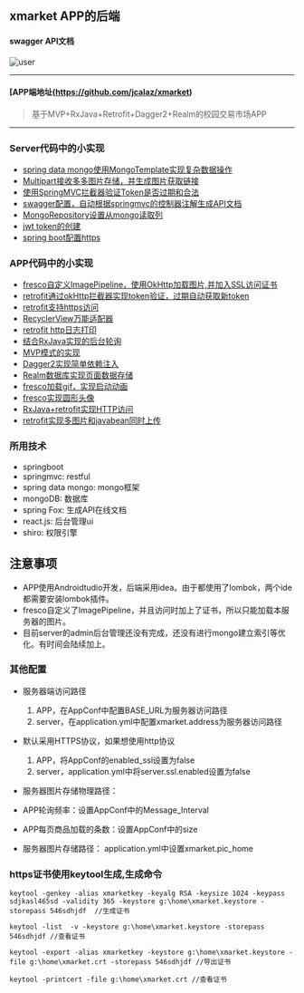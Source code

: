 ## xmarket APP的后端

#### swagger API文档
![user](screenshot/api.png)

---
#### [APP端地址(https://github.com/jcalaz/xmarket)
> 基于MVP+RxJava+Retrofit+Dagger2+Realm的校园交易市场APP
---

### Server代码中的小实现
- [spring data mongo使用MongoTemplate实现复杂数据操作](https://github.com/jcalaz/xmarket-server/blob/master/src/main/java/me/jcala/xmarket/server/repository/CustomRepositoryImpl.java)
- [Multipart接收多多图片存储，并生成图片获取链接](https://github.com/jcalaz/xmarket-server/blob/master/src/main/java/me/jcala/xmarket/server/utils/FileTool.java)
- [使用SpringMVC拦截器验证Token是否过期和合法](https://github.com/jcalaz/xmarket-server/blob/master/src/main/java/me/jcala/xmarket/server/interceptor/TokenInterceptor.java)
- [swagger配置，自动根据springmvc的控制器注解生成API文档](https://github.com/jcalaz/xmarket-server/blob/master/src/main/java/me/jcala/xmarket/server/conf/RestConfig.java)
- [MongoRepository设置从mongo读取列](https://github.com/jcalaz/xmarket-server/blob/master/src/main/java/me/jcala/xmarket/server/repository/TradeRepository.java)
- [jwt token的创建](https://github.com/jcalaz/xmarket-server/blob/master/src/main/java/me/jcala/xmarket/server/repository/TradeRepository.java)
- [spring boot配置https](https://github.com/jcalaz/xmarket-server/blob/master/src/main/resources/application-dev.yml)

### APP代码中的小实现
- [fresco自定义ImagePipeline，使用OkHttp加载图片,并加入SSL访问证书](https://github.com/jcalaz/xmarket/blob/master/app/src/main/java/me/jcala/xmarket/app/App.java)
- [retrofit通过okHttp拦截器实现token验证，过期自动获取新token](https://github.com/jcalaz/xmarket/blob/master/app/src/main/java/me/jcala/xmarket/network/TokenInterceptor.java)
- [retrofit支持https访问](https://github.com/jcalaz/xmarket/blob/master/app/src/main/java/me/jcala/xmarket/network/ReqExecutor.java)
- [RecyclerView万能适配器](https://github.com/jcalaz/xmarket/blob/master/app/src/main/java/me/jcala/xmarket/view/RecyclerCommonAdapter.java)
- [retrofit http日志打印](https://github.com/jcalaz/xmarket/blob/master/app/src/main/java/me/jcala/xmarket/network/ReqExecutor.java)
- [结合RxJava实现的后台轮询](https://github.com/jcalaz/xmarket/blob/master/app/src/main/java/me/jcala/xmarket/mvp/message/MessageService.java)
- [MVP模式的实现](https://github.com/jcalaz/xmarket/tree/master/app/src/main/java/me/jcala/xmarket/mvp/school)
- [Dagger2实现简单依赖注入](https://github.com/jcalaz/xmarket/tree/master/app/src/main/java/me/jcala/xmarket/di)
- [Realm数据库实现页面数据存储](https://github.com/jcalaz/xmarket/blob/master/app/src/main/java/me/jcala/xmarket/mvp/sort/TradeTagPresenterImpl.java)
- [fresco加载gif，实现启动动画](https://github.com/jcalaz/xmarket/blob/master/app/src/main/java/me/jcala/xmarket/mvp/splash/SplashActivity.java)
- [fresco实现圆形头像](https://github.com/jcalaz/xmarket/blob/master/app/src/main/res/layout/main_slide.xml)
- [RxJava+retrofit实现HTTP访问](https://github.com/jcalaz/xmarket/blob/master/app/src/main/java/me/jcala/xmarket/mvp/school/SchoolModelImpl.java)
- [retrofit实现多图片和javabean同时上传](https://github.com/jcalaz/xmarket/blob/master/app/src/main/java/me/jcala/xmarket/mvp/trade/add/TradeAddModelImpl.java)



### 所用技术
- springboot
- springmvc: restful
- spring data mongo: mongo框架
- mongoDB: 数据库
- spring Fox: 生成API在线文档
- react.js: 后台管理ui
- shiro: 权限引擎

## 注意事项
- APP使用Androidtudio开发，后端采用idea。由于都使用了lombok，两个ide都需要安装lombok插件。
- fresco自定义了ImagePipeline，并且访问时加上了证书，所以只能加载本服务器的图片。
- 目前server的admin后台管理还没有完成，还没有进行mongo建立索引等优化。有时间会陆续加上。

### 其他配置

- 服务器端访问路径
  1. APP，在AppConf中配置BASE_URL为服务器访问路径
  2. server，在application.yml中配置xmarket.address为服务器访问路径
- 默认采用HTTPS协议，如果想使用http协议
  1. APP，将AppConf的enabled_ssl设置为false
  2. server，application.yml中将server.ssl.enabled设置为false

- 服务器图片存储物理路径：
- APP轮询频率：设置AppConf中的Message_Interval

- APP每页商品加载的条数：设置AppConf中的size

- 服务器图片存储路径： application.yml中设置xmarket.pic_home

### https证书使用keytool生成,生成命令
```
keytool -genkey -alias xmarketkey -keyalg RSA -keysize 1024 -keypass sdjkasl465sd -validity 365 -keystore g:\home\xmarket.keystore -storepass 546sdhjdf  //生成证书

keytool -list  -v -keystore g:\home\xmarket.keystore -storepass 546sdhjdf //查看证书

keytool -export -alias xmarketkey -keystore g:\home\xmarket.keystore -file g:\home\xmarket.crt -storepass 546sdhjdf //导出证书

keytool -printcert -file g:\home\xmarket.crt //查看证书

```
